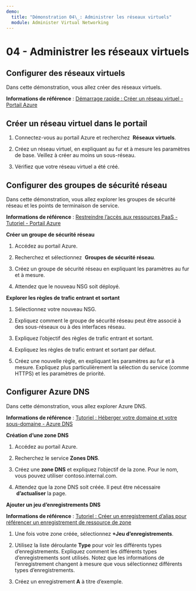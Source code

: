 ```yaml
---
demo:
  title: "Démonstration 04\_: Administrer les réseaux virtuels"
  module: Administer Virtual Networking
---
```


# 04 - Administrer les réseaux virtuels

## Configurer des réseaux virtuels

Dans cette démonstration, vous allez créer des réseaux virtuels.

**Informations de référence** : [Démarrage rapide : Créer un réseau virtuel - Portail Azure](https://docs.microsoft.com/azure/virtual-network/quick-create-portal)

## Créer un réseau virtuel dans le portail

1.  Connectez-vous au portail Azure et recherchez  **Réseaux virtuels**.

1.  Créez un réseau virtuel, en expliquant au fur et à mesure les paramètres de base. Veillez à créer au moins un sous-réseau. 

1.  Vérifiez que votre réseau virtuel a été créé.

## Configurer des groupes de sécurité réseau

Dans cette démonstration, vous allez explorer les groupes de sécurité réseau et les points de terminaison de service.

**Informations de référence** : [Restreindre l’accès aux ressources PaaS - Tutoriel - Portail Azure](https://docs.microsoft.com/azure/virtual-network/tutorial-restrict-network-access-to-resources)

**Créer un groupe de sécurité réseau**

1. Accédez au portail Azure.

1. Recherchez et sélectionnez  **Groupes de sécurité réseau**.

1. Créez un groupe de sécurité réseau en expliquant les paramètres au fur et à mesure. 
 
1. Attendez que le nouveau NSG soit déployé.

**Explorer les règles de trafic entrant et sortant**

1. Sélectionnez votre nouveau NSG.

1. Expliquez comment le groupe de sécurité réseau peut être associé à des sous-réseaux ou à des interfaces réseau.

1. Expliquez l’objectif des règles de trafic entrant et sortant.  

1. Expliquez les règles de trafic entrant et sortant par défaut. 

1. Créez une nouvelle règle, en expliquant les paramètres au fur et à mesure. Expliquez plus particulièrement la sélection du service (comme HTTPS) et les paramètres de priorité. 

## Configurer Azure DNS

Dans cette démonstration, vous allez explorer Azure DNS.

**Informations de référence** : [Tutoriel : Héberger votre domaine et votre sous-domaine - Azure DNS](https://docs.microsoft.com/azure/dns/dns-delegate-domain-azure-dns)


**Création d’une zone DNS**

1. Accédez au portail Azure.

1. Recherchez le service **Zones DNS**.

1. Créez une **zone DNS** et expliquez l’objectif de la zone. Pour le nom, vous pouvez utiliser contoso.internal.com.

1.  Attendez que la zone DNS soit créée. Il peut être nécessaire  **d’actualiser** la page.

**Ajouter un jeu d’enregistrements DNS**

**Informations de référence** : [Tutoriel : Créer un enregistrement d’alias pour référencer un enregistrement de ressource de zone](https://learn.microsoft.com/azure/dns/tutorial-alias-rr)

1. Une fois votre zone créée, sélectionnez **+Jeu d’enregistrements**.

1. Utilisez la liste déroulante **Type** pour voir les différents types d’enregistrements. Expliquez comment les différents types d’enregistrements sont utilisés. Notez que les informations de l’enregistrement changent à mesure que vous sélectionnez différents types d’enregistrements.

1. Créez un enregistrement **A** à titre d’exemple. 

